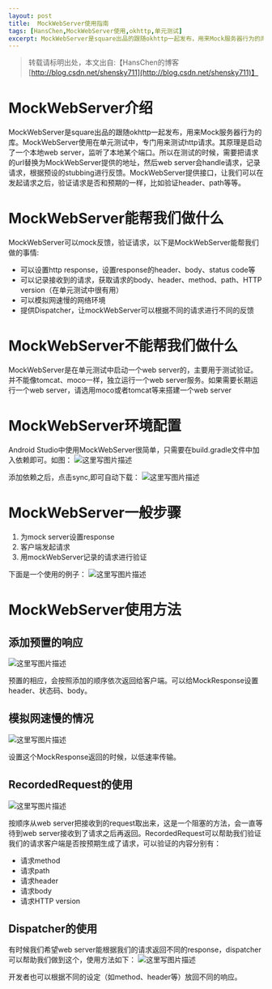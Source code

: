 ```yaml
---
layout: post
title:  MockWebServer使用指南
tags: [HansChen,MockWebServer使用,okhttp,单元测试]
excerpt: MockWebServer是square出品的跟随okhttp一起发布，用来Mock服务器行为的库。MockWebServer使用在单元测试中，专门用来测试http请求。其原理是启动了一个本地web server，监听了本地某个端口。所以在测试的时候，需要把请求的url替换为MockWebServer提供的地址，然后web server会handle请求，记录请求，根据预设的stubbing进行反馈
---
```


> 转载请标明出处，本文出自:【HansChen的博客 [http://blog.csdn.net/shensky711](http://blog.csdn.net/shensky711)】

# MockWebServer介绍

MockWebServer是square出品的跟随okhttp一起发布，用来Mock服务器行为的库。MockWebServer使用在单元测试中，专门用来测试http请求。其原理是启动了一个本地web server，监听了本地某个端口。所以在测试的时候，需要把请求的url替换为MockWebServer提供的地址，然后web server会handle请求，记录请求，根据预设的stubbing进行反馈。MockWebServer提供接口，让我们可以在发起请求之后，验证请求是否和预期的一样，比如验证header、path等等。

# MockWebServer能帮我们做什么

MockWebServer可以mock反馈，验证请求，以下是MockWebServer能帮我们做的事情:

 - 可以设置http response，设置response的header、body、status code等
 - 可以记录接收到的请求，获取请求的body、header、method、path、HTTP version（在单元测试中很有用）
 - 可以模拟网速慢的网络环境
 - 提供Dispatcher，让mockWebServer可以根据不同的请求进行不同的反馈


# MockWebServer不能帮我们做什么
MockWebServer是在单元测试中启动一个web server的，主要用于测试验证。并不能像tomcat、moco一样，独立运行一个web server服务。如果需要长期运行一个web server，请选用moco或者tomcat等来搭建一个web server

# MockWebServer环境配置
Android Studio中使用MockWebServer很简单，只需要在build.gradle文件中加入依赖即可。如图：
![这里写图片描述](http://img.blog.csdn.net/20161009225129362)
 
添加依赖之后，点击sync,即可自动下载：
![这里写图片描述](http://img.blog.csdn.net/20161009225139798)
 
# MockWebServer一般步骤

 1.	 为mock server设置response
 2. 客户端发起请求
 3. 用mockWebServer记录的请求进行验证

下面是一个使用的例子：
 ![这里写图片描述](http://img.blog.csdn.net/20161009225236316)
 

# MockWebServer使用方法

## 添加预置的响应
![这里写图片描述](http://img.blog.csdn.net/20161009225406052)
 
预置的相应，会按照添加的顺序依次返回给客户端。可以给MockResponse设置header、状态码、body。

## 模拟网速慢的情况
![这里写图片描述](http://img.blog.csdn.net/20161009225438752)
 
设置这个MockResponse返回的时候，以低速率传输。

## RecordedRequest的使用
![这里写图片描述](http://img.blog.csdn.net/20161009225509643)
 
按顺序从web server把接收到的request取出来，这是一个阻塞的方法，会一直等待到web server接收到了请求之后再返回。RecordedRequest可以帮助我们验证我们的请求客户端是否按预期生成了请求，可以验证的内容分别有：

 - 请求method
 - 请求path
 - 请求header
 - 请求body
 - 请求HTTP version

## Dispatcher的使用
有时候我们希望web server能根据我们的请求返回不同的response，dispatcher可以帮助我们做到这个，使用方法如下：
![这里写图片描述](http://img.blog.csdn.net/20161009225601336)
 
开发者也可以根据不同的设定（如method、header等）放回不同的响应。
